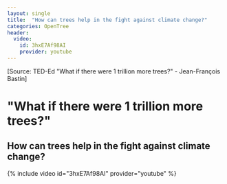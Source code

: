 ```yaml
---
layout: single
title:  "How can trees help in the fight against climate change?"
categories: OpenTree
header:
  video:
    id: 3hxE7Af98AI
    provider: youtube
---
```


[Source: TED-Ed "What if there were 1 trillion more trees?" - Jean-François Bastin]

"What if there were 1 trillion more trees?"
===

## How can trees help in the fight against climate change? 

{% include video id="3hxE7Af98AI" provider="youtube" %}